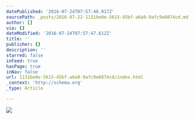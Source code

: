 ```yaml
---
datePublished: '2016-07-24T07:57:48.017Z'
sourcePath: _posts/2016-07-22-1131be0e-5615-45bf-a6a9-9afc9e6074cd.md
author: []
via: {}
dateModified: '2016-07-24T07:57:47.612Z'
title: ''
publisher: {}
description: ''
starred: false
inFeed: true
hasPage: true
inNav: false
url: 1131be0e-5615-45bf-a6a9-9afc9e6074cd/index.html
_context: 'http://schema.org'
_type: Article

---
```

![](https://the-grid-user-content.s3-us-west-2.amazonaws.com/f6491a65-88ff-4216-8dc9-2704a727863f.jpg)